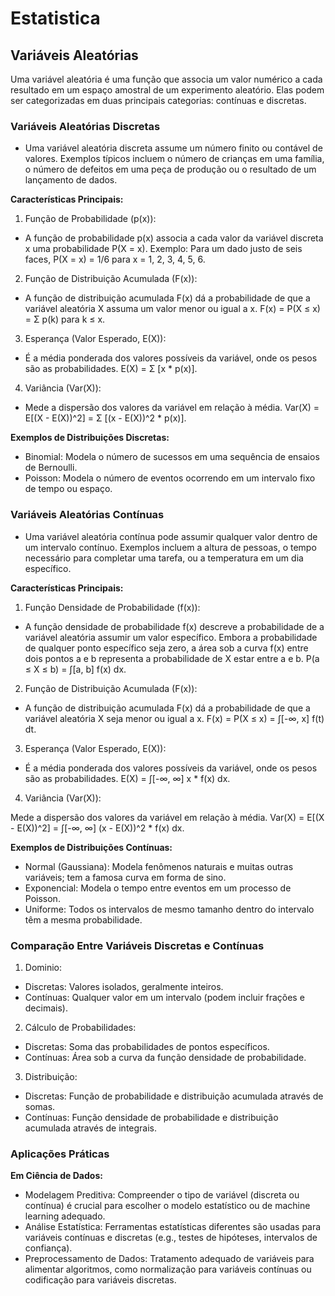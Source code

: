# Estatistica

## Variáveis Aleatórias
Uma variável aleatória é uma função que associa um valor numérico a cada resultado em um espaço amostral de um experimento aleatório. Elas podem ser categorizadas em duas principais categorias: contínuas e discretas.

### Variáveis Aleatórias Discretas
- Uma variável aleatória discreta assume um número finito ou contável de valores. Exemplos típicos incluem o número de crianças em uma família, o número de defeitos em uma peça de produção ou o resultado de um lançamento de dados.

<b> Características Principais: </b>

1. Função de Probabilidade (p(x)):

- A função de probabilidade p(x) associa a cada valor da variável discreta x uma probabilidade P(X = x).
Exemplo: Para um dado justo de seis faces, P(X = x) = 1/6 para x = 1, 2, 3, 4, 5, 6.

2. Função de Distribuição Acumulada (F(x)):

- A função de distribuição acumulada F(x) dá a probabilidade de que a variável aleatória X assuma um valor menor ou igual a x.
F(x) = P(X ≤ x) = Σ p(k) para k ≤ x.

3. Esperança (Valor Esperado, E(X)):

- É a média ponderada dos valores possíveis da variável, onde os pesos são as probabilidades.
E(X) = Σ [x * p(x)].

4. Variância (Var(X)):

- Mede a dispersão dos valores da variável em relação à média.
Var(X) = E[(X - E(X))^2] = Σ [(x - E(X))^2 * p(x)].


<b>Exemplos de Distribuições Discretas:</b>
- Binomial: Modela o número de sucessos em uma sequência de ensaios de Bernoulli.
- Poisson: Modela o número de eventos ocorrendo em um intervalo fixo de tempo ou espaço.

  
### Variáveis Aleatórias Contínuas

- Uma variável aleatória contínua pode assumir qualquer valor dentro de um intervalo contínuo. Exemplos incluem a altura de pessoas, o tempo necessário para completar uma tarefa, ou a temperatura em um dia específico.

<b> Características Principais: </b>

1. Função Densidade de Probabilidade (f(x)):

- A função densidade de probabilidade f(x) descreve a probabilidade de a variável aleatória assumir um valor específico.
Embora a probabilidade de qualquer ponto específico seja zero, a área sob a curva f(x) entre dois pontos a e b representa a probabilidade de X estar entre a e b.
P(a ≤ X ≤ b) = ∫[a, b] f(x) dx.

2. Função de Distribuição Acumulada (F(x)):

- A função de distribuição acumulada F(x) dá a probabilidade de que a variável aleatória X seja menor ou igual a x.
F(x) = P(X ≤ x) = ∫[-∞, x] f(t) dt.

3. Esperança (Valor Esperado, E(X)):

- É a média ponderada dos valores possíveis da variável, onde os pesos são as probabilidades.
E(X) = ∫[-∞, ∞] x * f(x) dx.

4. Variância (Var(X)):

Mede a dispersão dos valores da variável em relação à média.
Var(X) = E[(X - E(X))^2] = ∫[-∞, ∞] (x - E(X))^2 * f(x) dx.

<b>Exemplos de Distribuições Contínuas:</b>
- Normal (Gaussiana): Modela fenômenos naturais e muitas outras variáveis; tem a famosa curva em forma de sino.
- Exponencial: Modela o tempo entre eventos em um processo de Poisson.
- Uniforme: Todos os intervalos de mesmo tamanho dentro do intervalo têm a mesma probabilidade.

  
### Comparação Entre Variáveis Discretas e Contínuas

1. Dominio:

- Discretas: Valores isolados, geralmente inteiros.
- Contínuas: Qualquer valor em um intervalo (podem incluir frações e decimais).

  
2. Cálculo de Probabilidades:

- Discretas: Soma das probabilidades de pontos específicos.
- Contínuas: Área sob a curva da função densidade de probabilidade.
  
3. Distribuição:

- Discretas: Função de probabilidade e distribuição acumulada através de somas.
- Contínuas: Função densidade de probabilidade e distribuição acumulada através de integrais.
  
### Aplicações Práticas

<b>Em Ciência de Dados:</b>
- Modelagem Preditiva: Compreender o tipo de variável (discreta ou contínua) é crucial para escolher o modelo estatístico ou de machine learning adequado.
- Análise Estatística: Ferramentas estatísticas diferentes são usadas para variáveis contínuas e discretas (e.g., testes de hipóteses, intervalos de confiança).
- Preprocessamento de Dados: Tratamento adequado de variáveis para alimentar algoritmos, como normalização para variáveis contínuas ou codificação para variáveis discretas.

